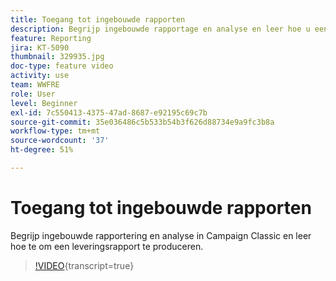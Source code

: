 ```yaml
---
title: Toegang tot ingebouwde rapporten
description: Begrijp ingebouwde rapportage en analyse en leer hoe u een leveringsrapport kunt genereren.
feature: Reporting
jira: KT-5090
thumbnail: 329935.jpg
doc-type: feature video
activity: use
team: WWFRE
role: User
level: Beginner
exl-id: 7c550413-4375-47ad-8687-e92195c69c7b
source-git-commit: 35e036486c5b533b54b3f626d88734e9a9fc3b8a
workflow-type: tm+mt
source-wordcount: '37'
ht-degree: 51%

---
```


# Toegang tot ingebouwde rapporten

Begrijp ingebouwde rapportering en analyse in Campaign Classic en leer hoe te om een leveringsrapport te produceren.

>[!VIDEO](https://video.tv.adobe.com/v/329935?quality=12&learn=on){transcript=true}
